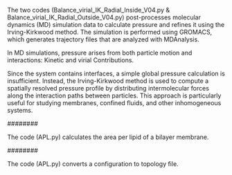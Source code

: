 The two codes (Balance_virial_IK_Radial_Inside_V04.py & Balance_virial_IK_Radial_Outside_V04.py) post-processes molecular dynamics (MD) simulation data to calculate pressure and refines it using the Irving-Kirkwood method. The simulation is performed using GROMACS, which generates trajectory files that are analyzed with MDAnalysis.

In MD simulations, pressure arises from both particle motion and interactions:
    Kinetic and virial Contributions.
    
Since the system contains interfaces, a simple global pressure calculation is insufficient. Instead, the Irving-Kirkwood method is used to compute a spatially resolved pressure profile by distributing intermolecular forces along the interaction paths between particles. This approach is particularly useful for studying membranes, confined fluids, and other inhomogeneous systems.

########

The code (APL.py) calculates the area per lipid of a bilayer membrane. 

########

The code (APL.py) converts a configuration to topology file. 

